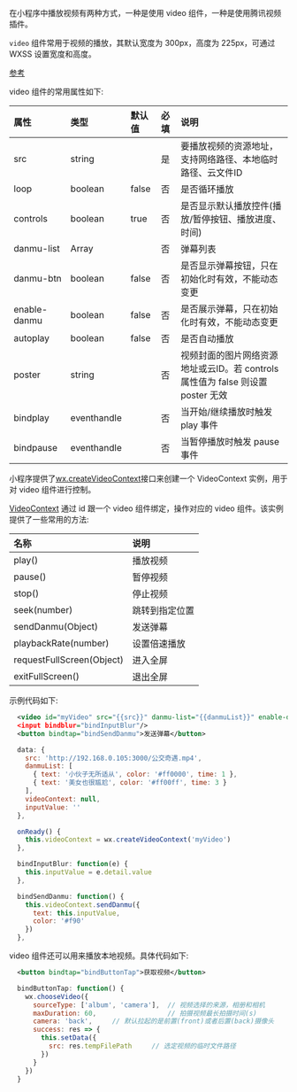 
在小程序中播放视频有两种方式，一种是使用 video 组件，一种是使用腾讯视频插件。

`video` 组件常用于视频的播放，其默认宽度为 300px，高度为 225px，可通过 WXSS 设置宽度和高度。

[参考](https://developers.weixin.qq.com/miniprogram/dev/component/video.html)

video 组件的常用属性如下:

| 属性 | 类型 | 默认值 | 必填 | 说明 |
|:----|:-----|:------|:------|:----|
| src | string | | 是 | 要播放视频的资源地址，支持网络路径、本地临时路径、云文件ID |
| loop | boolean | false | 否 | 是否循环播放 |
| controls | boolean | true | 否 | 是否显示默认播放控件(播放/暂停按钮、播放进度、时间) |
| danmu-list | Array | | 否 | 弹幕列表 |
| danmu-btn | boolean | false | 否 | 是否显示弹幕按钮，只在初始化时有效，不能动态变更 |
| enable-danmu | boolean | false | 否 | 是否展示弹幕，只在初始化时有效，不能动态变更 |
| autoplay | boolean | false | 否 | 是否自动播放 |
| poster | string | | 否 | 视频封面的图片网络资源地址或云ID。若 controls 属性值为 false 则设置 poster 无效 |
| bindplay | eventhandle | | 否 | 当开始/继续播放时触发 play 事件 |
| bindpause | eventhandle | | 否 | 当暂停播放时触发 pause 事件 |

小程序提供了[wx.createVideoContext](https://developers.weixin.qq.com/miniprogram/dev/api/media/video/wx.createVideoContext.html)接口来创建一个 VideoContext 实例，用于对 video 组件进行控制。

[VideoContext](https://developers.weixin.qq.com/miniprogram/dev/api/media/video/VideoContext.html) 通过 id 跟一个 video 组件绑定，操作对应的 video 组件。该实例提供了一些常用的方法:

| 名称 | 说明 |
|:----|:-----|
| play() | 播放视频 |
| pause() | 暂停视频 |
| stop() | 停止视频 |
| seek(number) | 跳转到指定位置 |
| sendDanmu(Object) | 发送弹幕 |
| playbackRate(number) | 设置倍速播放 |
| requestFullScreen(Object) | 进入全屏 |
| exitFullScreen() | 退出全屏 |

示例代码如下:
```xml
  <video id="myVideo" src="{{src}}" danmu-list="{{danmuList}}" enable-danmu danmu-btn controls></video>
  <input bindblur="bindInputBlur"/>
  <button bindtap="bindSendDanmu">发送弹幕</button>
```

```js
  data: {
    src: 'http://192.168.0.105:3000/公交奇遇.mp4',
    danmuList: [
      { text: '小伙子无所适从', color: '#ff0000', time: 1 },
      { text: '美女也很尴尬', color: '#ff00ff', time: 3 }
    ],
    videoContext: null,
    inputValue: ''
  },

  onReady() {
    this.videoContext = wx.createVideoContext('myVideo')
  },

  bindInputBlur: function(e) {
    this.inputValue = e.detail.value
  },

  bindSendDanmu: function() {
    this.videoContext.sendDanmu({
      text: this.inputValue,
      color: '#f90'
    })
  },
```

video 组件还可以用来播放本地视频。具体代码如下:
```xml
  <button bindtap="bindButtonTap">获取视频</button>
```

```js
  bindButtonTap: function() {
    wx.chooseVideo({
      sourceType: ['album', 'camera'],  // 视频选择的来源，相册和相机
      maxDuration: 60,                  // 拍摄视频最长拍摄时间(s)
      camera: 'back',     // 默认拉起的是前置(front)或者后置(back)摄像头
      success: res => {
        this.setData({
          src: res.tempFilePath     // 选定视频的临时文件路径
        })
      }
    })
  }
```